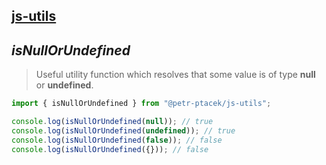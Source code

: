 ## [js-utils](./../../README.md)

## *isNullOrUndefined*

> Useful utility function which resolves that some value is of type **null** or **undefined**.

```js
import { isNullOrUndefined } from "@petr-ptacek/js-utils";

console.log(isNullOrUndefined(null)); // true
console.log(isNullOrUndefined(undefined)); // true
console.log(isNullOrUndefined(false)); // false
console.log(isNullOrUndefined({})); // false
```